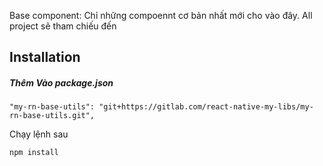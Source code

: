 Base component: Chỉ những compoennt cơ bản nhất mới cho vào đây.
All project sẽ tham chiếu đến
## Installation

##### Thêm Vào package.json
```
"my-rn-base-utils": "git+https://gitlab.com/react-native-my-libs/my-rn-base-utils.git",
```

Chạy  lệnh sau
```
npm install
```
